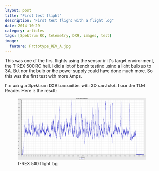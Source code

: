 ```yaml
---
layout: post
title: "First test flight"
description: "First test flight with a flight log"
date: 2014-10-29
category: articles
tags: [Spektrum RC, telemetry, DX9, images, test]
image:
  feature: Prototype_REV_A.jpg
---
```


This was one of the first flights using the sensor in it's target environment, the T-REX 500 RC
heli. I did a lot of bench testing using a light bulb up to 3A. But nor the bulb or the power
supply could have done much more. So this was the first test with more Amps.

I'm using a Spektrum DX9 transmitter with SD card slot. I use the TLM Reader. Here is the result:

<figure>
	<img src="/images/TREX500_20141026_REVA.png">
	<figcaption>T-REX 500 flight log</figcaption>
</figure>